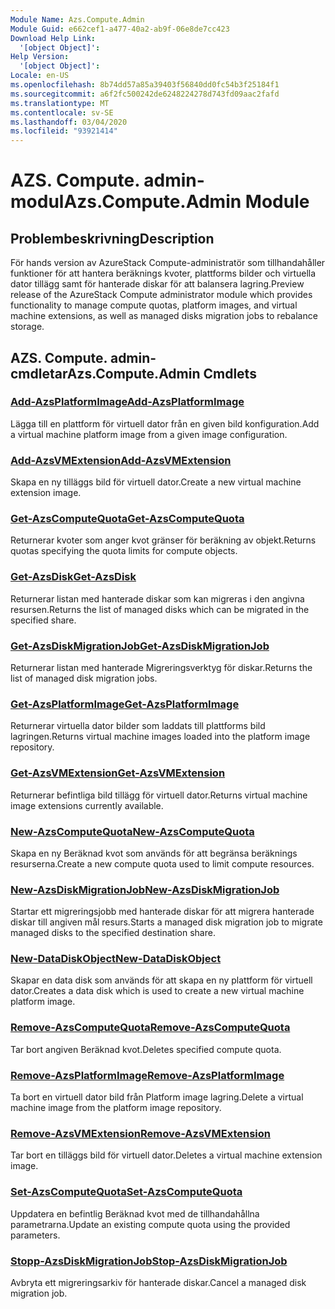 ```yaml
---
Module Name: Azs.Compute.Admin
Module Guid: e662cef1-a477-40a2-ab9f-06e8de7cc423
Download Help Link:
  '[object Object]': 
Help Version:
  '[object Object]': 
Locale: en-US
ms.openlocfilehash: 8b74dd57a85a39403f56840dd0fc54b3f25184f1
ms.sourcegitcommit: a6f2fc500242de6248224278d743fd09aac2fafd
ms.translationtype: MT
ms.contentlocale: sv-SE
ms.lasthandoff: 03/04/2020
ms.locfileid: "93921414"
---
```

# <span data-ttu-id="01a15-101">AZS. Compute. admin-modul</span><span class="sxs-lookup"><span data-stu-id="01a15-101">Azs.Compute.Admin Module</span></span>
## <span data-ttu-id="01a15-102">Problembeskrivning</span><span class="sxs-lookup"><span data-stu-id="01a15-102">Description</span></span>
<span data-ttu-id="01a15-103">För hands version av AzureStack Compute-administratör som tillhandahåller funktioner för att hantera beräknings kvoter, plattforms bilder och virtuella dator tillägg samt för hanterade diskar för att balansera lagring.</span><span class="sxs-lookup"><span data-stu-id="01a15-103">Preview release of the AzureStack Compute administrator module which provides functionality to manage compute quotas, platform images, and virtual machine extensions, as well as managed disks migration jobs to rebalance storage.</span></span>

## <span data-ttu-id="01a15-104">AZS. Compute. admin-cmdletar</span><span class="sxs-lookup"><span data-stu-id="01a15-104">Azs.Compute.Admin Cmdlets</span></span>
### [<span data-ttu-id="01a15-105">Add-AzsPlatformImage</span><span class="sxs-lookup"><span data-stu-id="01a15-105">Add-AzsPlatformImage</span></span>](Add-AzsPlatformImage.md)
<span data-ttu-id="01a15-106">Lägga till en plattform för virtuell dator från en given bild konfiguration.</span><span class="sxs-lookup"><span data-stu-id="01a15-106">Add a virtual machine platform image from a given image configuration.</span></span>

### [<span data-ttu-id="01a15-107">Add-AzsVMExtension</span><span class="sxs-lookup"><span data-stu-id="01a15-107">Add-AzsVMExtension</span></span>](Add-AzsVMExtension.md)
<span data-ttu-id="01a15-108">Skapa en ny tilläggs bild för virtuell dator.</span><span class="sxs-lookup"><span data-stu-id="01a15-108">Create a new virtual machine extension image.</span></span>

### [<span data-ttu-id="01a15-109">Get-AzsComputeQuota</span><span class="sxs-lookup"><span data-stu-id="01a15-109">Get-AzsComputeQuota</span></span>](Get-AzsComputeQuota.md)
<span data-ttu-id="01a15-110">Returnerar kvoter som anger kvot gränser för beräkning av objekt.</span><span class="sxs-lookup"><span data-stu-id="01a15-110">Returns quotas specifying the quota limits for compute objects.</span></span>

### [<span data-ttu-id="01a15-111">Get-AzsDisk</span><span class="sxs-lookup"><span data-stu-id="01a15-111">Get-AzsDisk</span></span>](Get-AzsDisk.md)
<span data-ttu-id="01a15-112">Returnerar listan med hanterade diskar som kan migreras i den angivna resursen.</span><span class="sxs-lookup"><span data-stu-id="01a15-112">Returns the list of managed disks which can be migrated in the specified share.</span></span>

### [<span data-ttu-id="01a15-113">Get-AzsDiskMigrationJob</span><span class="sxs-lookup"><span data-stu-id="01a15-113">Get-AzsDiskMigrationJob</span></span>](Get-AzsDiskMigrationJob.md)
<span data-ttu-id="01a15-114">Returnerar listan med hanterade Migreringsverktyg för diskar.</span><span class="sxs-lookup"><span data-stu-id="01a15-114">Returns the list of managed disk migration jobs.</span></span>

### [<span data-ttu-id="01a15-115">Get-AzsPlatformImage</span><span class="sxs-lookup"><span data-stu-id="01a15-115">Get-AzsPlatformImage</span></span>](Get-AzsPlatformImage.md)
<span data-ttu-id="01a15-116">Returnerar virtuella dator bilder som laddats till plattforms bild lagringen.</span><span class="sxs-lookup"><span data-stu-id="01a15-116">Returns virtual machine images loaded into the platform image repository.</span></span>

### [<span data-ttu-id="01a15-117">Get-AzsVMExtension</span><span class="sxs-lookup"><span data-stu-id="01a15-117">Get-AzsVMExtension</span></span>](Get-AzsVMExtension.md)
<span data-ttu-id="01a15-118">Returnerar befintliga bild tillägg för virtuell dator.</span><span class="sxs-lookup"><span data-stu-id="01a15-118">Returns virtual machine image extensions currently available.</span></span>

### [<span data-ttu-id="01a15-119">New-AzsComputeQuota</span><span class="sxs-lookup"><span data-stu-id="01a15-119">New-AzsComputeQuota</span></span>](New-AzsComputeQuota.md)
<span data-ttu-id="01a15-120">Skapa en ny Beräknad kvot som används för att begränsa beräknings resurserna.</span><span class="sxs-lookup"><span data-stu-id="01a15-120">Create a new compute quota used to limit compute resources.</span></span>

### [<span data-ttu-id="01a15-121">New-AzsDiskMigrationJob</span><span class="sxs-lookup"><span data-stu-id="01a15-121">New-AzsDiskMigrationJob</span></span>](New-AzsDiskMigrationJob.md)
<span data-ttu-id="01a15-122">Startar ett migreringsjobb med hanterade diskar för att migrera hanterade diskar till angiven mål resurs.</span><span class="sxs-lookup"><span data-stu-id="01a15-122">Starts a managed disk migration job to migrate managed disks to the specified destination share.</span></span>

### [<span data-ttu-id="01a15-123">New-DataDiskObject</span><span class="sxs-lookup"><span data-stu-id="01a15-123">New-DataDiskObject</span></span>](New-DataDiskObject.md)
<span data-ttu-id="01a15-124">Skapar en data disk som används för att skapa en ny plattform för virtuell dator.</span><span class="sxs-lookup"><span data-stu-id="01a15-124">Creates a data disk which is used to create a new virtual machine platform image.</span></span>

### [<span data-ttu-id="01a15-125">Remove-AzsComputeQuota</span><span class="sxs-lookup"><span data-stu-id="01a15-125">Remove-AzsComputeQuota</span></span>](Remove-AzsComputeQuota.md)
<span data-ttu-id="01a15-126">Tar bort angiven Beräknad kvot.</span><span class="sxs-lookup"><span data-stu-id="01a15-126">Deletes specified compute quota.</span></span>

### [<span data-ttu-id="01a15-127">Remove-AzsPlatformImage</span><span class="sxs-lookup"><span data-stu-id="01a15-127">Remove-AzsPlatformImage</span></span>](Remove-AzsPlatformImage.md)
<span data-ttu-id="01a15-128">Ta bort en virtuell dator bild från Platform image lagring.</span><span class="sxs-lookup"><span data-stu-id="01a15-128">Delete a virtual machine image from the platform image repository.</span></span>

### [<span data-ttu-id="01a15-129">Remove-AzsVMExtension</span><span class="sxs-lookup"><span data-stu-id="01a15-129">Remove-AzsVMExtension</span></span>](Remove-AzsVMExtension.md)
<span data-ttu-id="01a15-130">Tar bort en tilläggs bild för virtuell dator.</span><span class="sxs-lookup"><span data-stu-id="01a15-130">Deletes a virtual machine extension image.</span></span>

### [<span data-ttu-id="01a15-131">Set-AzsComputeQuota</span><span class="sxs-lookup"><span data-stu-id="01a15-131">Set-AzsComputeQuota</span></span>](Set-AzsComputeQuota.md)
<span data-ttu-id="01a15-132">Uppdatera en befintlig Beräknad kvot med de tillhandahållna parametrarna.</span><span class="sxs-lookup"><span data-stu-id="01a15-132">Update an existing compute quota using the provided parameters.</span></span>

### [<span data-ttu-id="01a15-133">Stopp-AzsDiskMigrationJob</span><span class="sxs-lookup"><span data-stu-id="01a15-133">Stop-AzsDiskMigrationJob</span></span>](Stop-AzsDiskMigrationJob.md)
<span data-ttu-id="01a15-134">Avbryta ett migreringsarkiv för hanterade diskar.</span><span class="sxs-lookup"><span data-stu-id="01a15-134">Cancel a managed disk migration job.</span></span>

